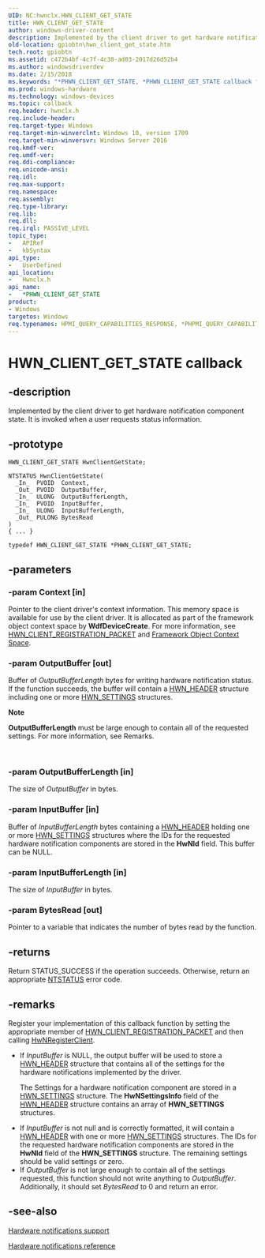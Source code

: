 ```yaml
---
UID: NC:hwnclx.HWN_CLIENT_GET_STATE
title: HWN_CLIENT_GET_STATE
author: windows-driver-content
description: Implemented by the client driver to get hardware notification component state. It is invoked when a user requests status information.
old-location: gpiobtn\hwn_client_get_state.htm
tech.root: gpiobtn
ms.assetid: c472b4bf-4c7f-4c30-ad03-2017d26d52b4
ms.author: windowsdriverdev
ms.date: 2/15/2018
ms.keywords: "*PHWN_CLIENT_GET_STATE, *PHWN_CLIENT_GET_STATE callback function pointer, HWN_CLIENT_GET_STATE, HwnClientGetState, HwnClientGetState callback function, gpiobtn.hwn_client_get_state, hwnclx/HwnClientGetState"
ms.prod: windows-hardware
ms.technology: windows-devices
ms.topic: callback
req.header: hwnclx.h
req.include-header:
req.target-type: Windows
req.target-min-winverclnt: Windows 10, version 1709
req.target-min-winversvr: Windows Server 2016
req.kmdf-ver:
req.umdf-ver:
req.ddi-compliance:
req.unicode-ansi:
req.idl:
req.max-support:
req.namespace:
req.assembly:
req.type-library:
req.lib:
req.dll:
req.irql: PASSIVE_LEVEL
topic_type:
-	APIRef
-	kbSyntax
api_type:
-	UserDefined
api_location:
-	Hwnclx.h
api_name:
-	*PHWN_CLIENT_GET_STATE
product:
- Windows
targetos: Windows
req.typenames: HPMI_QUERY_CAPABILITIES_RESPONSE, *PHPMI_QUERY_CAPABILITIES_RESPONSE
---
```


# HWN_CLIENT_GET_STATE callback


## -description



Implemented by the client driver to get hardware notification component state. It is invoked when a user requests status information.


## -prototype


````
HWN_CLIENT_GET_STATE HwnClientGetState;

NTSTATUS HwnClientGetState(
  _In_  PVOID  Context,
  _Out_ PVOID  OutputBuffer,
  _In_  ULONG  OutputBufferLength,
  _In_  PVOID  InputBuffer,
  _In_  ULONG  InputBufferLength,
  _Out_ PULONG BytesRead
)
{ ... }

typedef HWN_CLIENT_GET_STATE *PHWN_CLIENT_GET_STATE;
````


## -parameters




### -param Context [in]

Pointer to the client driver's context information. This memory space is available for use by the client driver. It is allocated as part of the framework object context space by <b>WdfDeviceCreate</b>. For more information, see <a href="https://docs.microsoft.com/windows-hardware/drivers/gpiobtn/create-a-hardware-notification-client-driver">HWN_CLIENT_REGISTRATION_PACKET</a> and  <a href="https://docs.microsoft.com/windows-hardware/drivers/wdf/framework-object-context-space">Framework Object Context Space</a>.


### -param OutputBuffer [out]

Buffer of <i>OutputBufferLength</i> bytes for writing hardware notification status. If the function succeeds, the buffer will contain a <a href="https://docs.microsoft.com/windows-hardware/drivers/gpiobtn/create-a-hardware-notification-client-driver">HWN_HEADER</a> structure including one or more <a href="https://docs.microsoft.com/windows-hardware/drivers/gpiobtn/create-a-hardware-notification-client-driver">HWN_SETTINGS</a> structures.

<div class="alert"><b>Note</b>  <p class="note"><b>OutputBufferLength</b> must be large enough to contain all of the requested settings. For more information, see Remarks.

</div>
<div> </div>

### -param OutputBufferLength [in]

The size of <i>OutputBuffer</i> in bytes.


### -param InputBuffer [in]

Buffer of <i>InputBufferLength</i> bytes containing a <a href="https://docs.microsoft.com/windows-hardware/drivers/gpiobtn/create-a-hardware-notification-client-driver">HWN_HEADER</a> holding one or more <a href="https://docs.microsoft.com/windows-hardware/drivers/gpiobtn/create-a-hardware-notification-client-driver">HWN_SETTINGS</a> structures where the IDs for the requested hardware notification components are stored in the <b>HwNId</b> field. This buffer can be NULL.


### -param InputBufferLength [in]

The size of <i>InputBuffer</i> in bytes.


### -param BytesRead [out]

Pointer to a variable that indicates the number of bytes read by the function.


## -returns




Return STATUS_SUCCESS if the operation succeeds. Otherwise, return an appropriate <a href="https://msdn.microsoft.com/7792201b-63bb-4db5-803d-2af02893d505">NTSTATUS</a> error code.




## -remarks



Register your implementation of this callback function by setting the appropriate member of <a href="https://docs.microsoft.com/windows-hardware/drivers/gpiobtn/create-a-hardware-notification-client-driver">HWN_CLIENT_REGISTRATION_PACKET</a> and then calling <a href="..\hwnclx\nf-hwnclx-hwnregisterclient.md">HwNRegisterClient</a>.

<ul>
<li>
If <i>InputBuffer</i> is NULL, the output buffer will be used to store a <a href="https://docs.microsoft.com/windows-hardware/drivers/gpiobtn/create-a-hardware-notification-client-driver">HWN_HEADER</a> structure that contains all of the settings for the hardware notifications implemented by the driver.

The Settings for a hardware notification component are stored in a <a href="https://docs.microsoft.com/windows-hardware/drivers/gpiobtn/create-a-hardware-notification-client-driver">HWN_SETTINGS</a> structure. The <b>HwNSettingsInfo</b> field of the <a href="https://docs.microsoft.com/windows-hardware/drivers/gpiobtn/create-a-hardware-notification-client-driver">HWN_HEADER</a> structure contains an array of <b>HWN_SETTINGS</b> structures.

</li>
<li>
If <i>InputBuffer</i> is not null and is correctly formatted, it will contain a <a href="https://docs.microsoft.com/windows-hardware/drivers/gpiobtn/create-a-hardware-notification-client-driver">HWN_HEADER</a> with one or more <a href="https://docs.microsoft.com/windows-hardware/drivers/gpiobtn/create-a-hardware-notification-client-driver">HWN_SETTINGS</a> structures. The IDs for the requested hardware notification components are stored in the <b>HwNId</b> field of the <b>HWN_SETTINGS</b> structure. The remaining settings should be valid settings or zero.

</li>
<li>
If <i>OutputBuffer</i> is not large enough to contain all of the settings requested, this function should not write anything to <i>OutputBuffer</i>. Additionally, it should set <i>BytesRead</i> to 0 and return an error.

</li>
</ul>



## -see-also

<a href="https://msdn.microsoft.com/library/windows/hardware/dn789335">Hardware notifications support</a>



<a href="https://msdn.microsoft.com/405ff6db-9bc0-42f3-a740-49dd3967a8b3">Hardware notifications reference</a>



 

 


